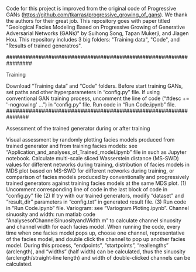 Code for this project is improved from the original code of Progressive GANs (https://github.com/tkarras/progressive_growing_of_gans). We thank the authors for their great job. This repository goes with paper titled "Geological Facies Modeling Based on Progressive Growing of Generative Adversarial Networks (GANs)" by Suihong Song, Tapan Mukerji, and Jiagen Hou. This repository includes 3 big folders: "Training data", "Code", and "Results of trained generatros".

################################################################

Training

Download “Training data” and “Code” folders.
Before start training GANs, set paths and other hyperparameters in “config.py” file. If using conventional GAN training process, uncomment the line of code (“#desc += '-nogrowing' …”) in “config.py” file.
Run code in “Run Code.ipynb” file.
###############################################################

Assessment of the trained generator during or after training

Visual assessment by randomly plotting facies models produced from trained generator and from training facies models: see “Application_and_analyses_of_Trained_model.ipynb” file in such as Jupyter notebook.
Calculate multi-scale sliced Wasserstein distance (MS-SWD) values for different networks during training, distribution of facies models in MDS plot based on MS-SWD for different networks during training, or comparison of facies models produced by conventionally and progressively trained generators against training facies models at the same MDS plot. (1) Uncomment corresponding line of code in the last block of code in “config.py” file (2) If try with our trained generators, modify “dataset” and “result_dir” parameters in “config.txt” in generated result file. (3) Run code in “Run Code.ipynb” file.
Variogram: see “Variogram Ploting.ipynb”.
Channel sinuosity and width: run matlab code “AnalysesofChannelSinuosityandWidth.m” to calculate channel sinuosity and channel width for each facies model. When running the code, every time when one facies model pops up, choose one channel, representative of the facies model, and double click the channel to pop up another facies model. During this process, “endpoints”, “startpoints”, “reallengths” (arclength), and “widths” (half width) can be calculated, thus the sinuosity (arclength/straight-line length) and width of double-clicked channels can be calculated.
